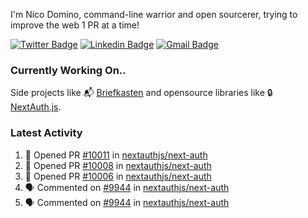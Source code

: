 
I'm Nico Domino, command-line warrior and open sourcerer, trying to improve the web 1 PR at a time!

[![Twitter Badge](https://img.shields.io/badge/-@ndom91-1ca0f1?style=flat-square&labelColor=1ca0f1&logo=twitter&logoColor=white&link=https://twitter.com/ndom91)](https://twitter.com/ndom91) [![Linkedin Badge](https://img.shields.io/badge/-ndom91-blue?style=flat-square&logo=Linkedin&logoColor=white&link=https://www.linkedin.com/in/ndom91/)](https://www.linkedin.com/in/ndom91/) [![Gmail Badge](https://img.shields.io/badge/-yo@ndo.dev-c14438?style=flat-square&logo=mail.ru&logoColor=white&link=mailto:yo@ndo.dev)](mailto:yo@ndo.dev)

### Currently Working On..

Side projects like 📬 [Briefkasten](https://briefkastenhq.com) and opensource libraries like 🔒 [NextAuth.js](https://github.com/nextauthjs/next-auth).

<!--START_SECTION_PROFILE_VIEWS:readme-info-->
<!--END_SECTION_PROFILE_VIEWS:readme-info-->

<!--START_SECTION_DAILY_COMMIT:readme-info-->
<!--END_SECTION_DAILY_COMMIT:readme-info-->

<!--START_SECTION_WEEKLY_COMMIT:readme-info-->
<!--END_SECTION_WEEKLY_COMMIT:readme-info-->

### Latest Activity

<!--START_SECTION:activity-->
1. 💪 Opened PR [#10011](https://github.com/nextauthjs/next-auth/pull/10011) in [nextauthjs/next-auth](https://github.com/nextauthjs/next-auth)
2. 💪 Opened PR [#10008](https://github.com/nextauthjs/next-auth/pull/10008) in [nextauthjs/next-auth](https://github.com/nextauthjs/next-auth)
3. 💪 Opened PR [#10006](https://github.com/nextauthjs/next-auth/pull/10006) in [nextauthjs/next-auth](https://github.com/nextauthjs/next-auth)
4. 🗣 Commented on [#9944](https://github.com/nextauthjs/next-auth/pull/9944#issuecomment-1937866489) in [nextauthjs/next-auth](https://github.com/nextauthjs/next-auth)
5. 🗣 Commented on [#9944](https://github.com/nextauthjs/next-auth/pull/9944#issuecomment-1937866059) in [nextauthjs/next-auth](https://github.com/nextauthjs/next-auth)
<!--END_SECTION:activity-->
